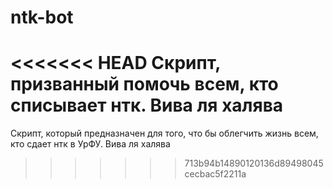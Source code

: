 # ntk-bot
<<<<<<< HEAD
Скрипт, призванный помочь всем, кто списывает нтк. Вива ля халява
=======
Скрипт, который предназначен для того, что бы облегчить жизнь всем, кто сдает нтк в УрФУ. Вива ля халява
>>>>>>> 713b94b14890120136d89498045cecbac5f2211a
